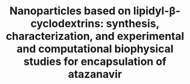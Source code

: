 ---
category: article
authors: "Furlan, A. L., <b>Buchoux, S.</b>, Miao, Y., Banchet, V., Létévé, M., Lambertyn, V., Michel, J., Sarazin, C., Bonnet, V."
title: "Nanoparticles based on lipidyl-β-cyclodextrins: synthesis, characterization, and experimental and computational biophysical studies for encapsulation of atazanavir"
journal: "New Journal of Chemistry"
doi: "10.1039/C8NJ03237H"
year: 2018
open_access: false
---